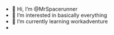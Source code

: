 - 👋 Hi, I’m @MrSpacerunner
- 👀 I’m interested in basically everything
- 🌱 I’m currently learning workadventure
-
